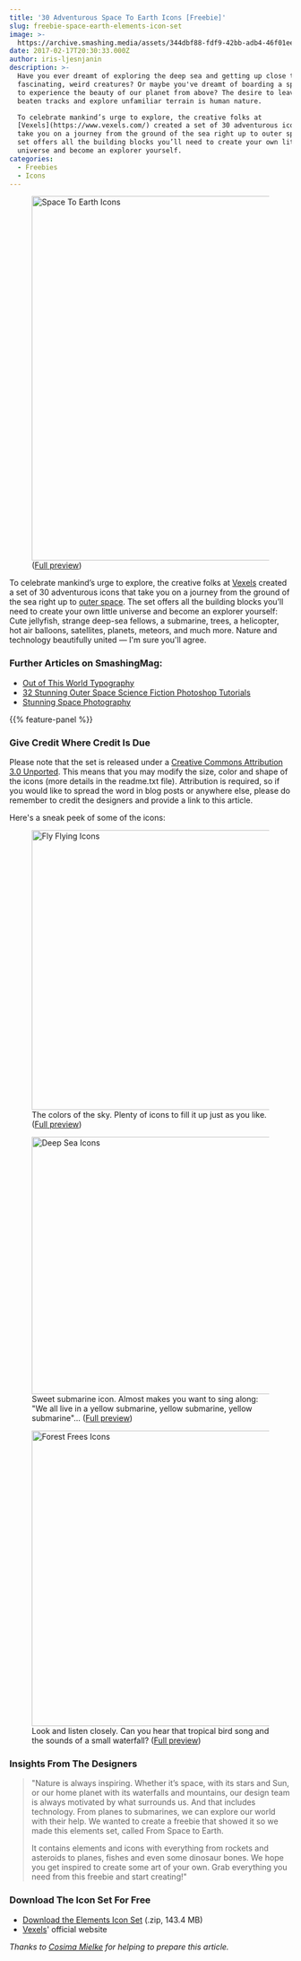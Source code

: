 ```yaml
---
title: '30 Adventurous Space To Earth Icons [Freebie]'
slug: freebie-space-earth-elements-icon-set
image: >-
  https://archive.smashing.media/assets/344dbf88-fdf9-42bb-adb4-46f01eedd629/d5a9fcd4-6688-4e7d-9fbd-eb71a846b6b3/freebie-elements-set-preview-opt.png
date: 2017-02-17T20:30:33.000Z
author: iris-ljesnjanin
description: >-
  Have you ever dreamt of exploring the deep sea and getting up close to its
  fascinating, weird creatures? Or maybe you've dreamt of boarding a spacecraft
  to experience the beauty of our planet from above? The desire to leave the
  beaten tracks and explore unfamiliar terrain is human nature.

  To celebrate mankind’s urge to explore, the creative folks at
  [Vexels](https://www.vexels.com/) created a set of 30 adventurous icons that
  take you on a journey from the ground of the sea right up to outer space. The
  set offers all the building blocks you’ll need to create your own little
  universe and become an explorer yourself.
categories:
  - Freebies
  - Icons
---
```

<figure><a href="https://archive.smashing.media/assets/344dbf88-fdf9-42bb-adb4-46f01eedd629/a57e72ae-2888-4ee7-9778-59e024dbf584/full-preview-smashingmag-elements-icon-freebie-opt.png"><img loading="lazy" decoding="async" title="30 Adventurous Space To Earth Icons - Freebie" src="https://archive.smashing.media/assets/344dbf88-fdf9-42bb-adb4-46f01eedd629/ca5661d9-31ef-44eb-bb78-db08239efe24/freebie-elements-preview-800w-opt.png" alt="Space To Earth Icons" width="800" height="650" /></a><figcaption>(<a href="https://archive.smashing.media/assets/344dbf88-fdf9-42bb-adb4-46f01eedd629/a57e72ae-2888-4ee7-9778-59e024dbf584/full-preview-smashingmag-elements-icon-freebie-opt.png">Full preview</a>)</figcaption></figure>

To celebrate mankind’s urge to explore, the creative folks at <a href="https://www.vexels.com/">Vexels</a> created a set of 30 adventurous icons that take you on a journey from the ground of the sea right up to <a href="https://www.smashingmagazine.com/2016/05/freebie-space-icon-set-40-icons-ai-png-svg/">outer space</a>. The set offers all the building blocks you’ll need to create your own little universe and become an explorer yourself: Cute jellyfish, strange deep-sea fellows, a submarine, trees, a helicopter, hot air balloons, satellites, planets, meteors, and much more. Nature and technology beautifully united — I'm sure you'll agree.</p>

### <span class="rh">Further Articles</span> on SmashingMag:

*   [Out of This World Typography](https://www.smashingmagazine.com/2009/12/typography-out-of-this-world/)
*   [32 Stunning Outer Space Science Fiction Photoshop Tutorials](https://www.smashingmagazine.com/2009/12/outer-space-photoshop-tutorials/)
*   [Stunning Space Photography](https://www.smashingmagazine.com/2009/07/stunning-space-photography/)

{{% feature-panel %}}

### Give Credit Where Credit Is Due

Please note that the set is released under a <a href="https://creativecommons.org/licenses/by/3.0/">Creative Commons Attribution 3.0 Unported</a>. This means that you may modify the size, color and shape of the icons (more details in the readme.txt file). Attribution is required, so if you would like to spread the word in blog posts or anywhere else, please do remember to credit the designers and provide a link to this article.

Here's a sneak peek of some of the icons:

<figure><a href="https://archive.smashing.media/assets/344dbf88-fdf9-42bb-adb4-46f01eedd629/a57e72ae-2888-4ee7-9778-59e024dbf584/full-preview-smashingmag-elements-icon-freebie-opt.png"><img loading="lazy" decoding="async" src="https://archive.smashing.media/assets/344dbf88-fdf9-42bb-adb4-46f01eedd629/09501184-c9b4-4692-aa96-88513dec1b70/hot-air-balloons-800w-opt.png" alt="Fly Flying Icons" width="800" height="499" /></a><figcaption>The colors of the sky. Plenty of icons to fill it up just as you like. (<a href="https://archive.smashing.media/assets/344dbf88-fdf9-42bb-adb4-46f01eedd629/a57e72ae-2888-4ee7-9778-59e024dbf584/full-preview-smashingmag-elements-icon-freebie-opt.png">Full preview</a>)</figcaption></figure>

<figure><a href="https://archive.smashing.media/assets/344dbf88-fdf9-42bb-adb4-46f01eedd629/a57e72ae-2888-4ee7-9778-59e024dbf584/full-preview-smashingmag-elements-icon-freebie-opt.png"><img loading="lazy" decoding="async" src="https://archive.smashing.media/assets/344dbf88-fdf9-42bb-adb4-46f01eedd629/51a12695-7c82-4940-b0c0-2a17598ff2fb/submarine-fish-800w-opt.png" alt="Deep Sea Icons" width="800" height="459" /></a><figcaption>Sweet submarine icon. Almost makes you want to sing along: "We all live in a yellow submarine, yellow submarine, yellow submarine"... (<a href="https://archive.smashing.media/assets/344dbf88-fdf9-42bb-adb4-46f01eedd629/a57e72ae-2888-4ee7-9778-59e024dbf584/full-preview-smashingmag-elements-icon-freebie-opt.png">Full preview</a>)</figcaption></figure>

<figure><a href="https://archive.smashing.media/assets/344dbf88-fdf9-42bb-adb4-46f01eedd629/a57e72ae-2888-4ee7-9778-59e024dbf584/full-preview-smashingmag-elements-icon-freebie-opt.png"><img loading="lazy" decoding="async" src="https://archive.smashing.media/assets/344dbf88-fdf9-42bb-adb4-46f01eedd629/9cdd3644-cc35-4203-a019-85d9b04454a5/forest-waterfall-800w-opt.png" alt="Forest Frees Icons" width="800" height="527" /></a><figcaption>Look and listen closely. Can you hear that tropical bird song and the sounds of a small waterfall? (<a href="https://archive.smashing.media/assets/344dbf88-fdf9-42bb-adb4-46f01eedd629/a57e72ae-2888-4ee7-9778-59e024dbf584/full-preview-smashingmag-elements-icon-freebie-opt.png">Full preview</a>)</figcaption></figure>

### Insights From The Designers

<blockquote>"Nature is always inspiring. Whether it’s space, with its stars and Sun, or our home planet with its waterfalls and mountains, our design team is always motivated by what surrounds us. And that includes technology. From planes to submarines, we can explore our world with their help. We wanted to create a freebie that showed it so we made this elements set, called From Space to Earth.

It contains elements and icons with everything from rockets and asteroids to planes, fishes and even some dinosaur bones. We hope you get inspired to create some art of your own. Grab everything you need from this freebie and start creating!"</blockquote>

### Download The Icon Set For Free

*   [Download the Elements Icon Set](https://smashingmagazine.com/provide/Freebies/freebie-elements-space-to-earth-icons.zip) (.zip, 143.4 MB)
*   [Vexels](https://www.vexels.com/)' official website

<em>Thanks to <a href="https://www.smashingmagazine.com/author/cosima-mielke/">Cosima Mielke</a> for helping to prepare this article.</em>

